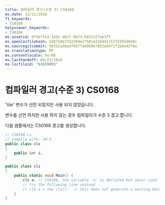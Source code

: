 ```yaml
---
title: 컴파일러 경고(수준 3) CS0168
ms.date: 12/21/2016
f1_keywords:
- CS0168
helpviewer_keywords:
- CS0168
ms.assetid: 6f5b7fe3-1e91-462f-8a73-b931327ab3f5
ms.openlocfilehash: b38710b7332204e275814216d41152fd365d9e0c
ms.sourcegitcommit: 9b552addadfb57fab0b9e7852ed4f1f1b8a42f8e
ms.translationtype: MT
ms.contentlocale: ko-KR
ms.lasthandoff: 04/23/2019
ms.locfileid: "61659093"
---
```

# <a name="compiler-warning-level-3-cs0168"></a>컴파일러 경고(수준 3) CS0168
'Var' 변수가 선언 되었지만 사용 되지 않았습니다.

변수를 선언 하지만 사용 하지 않는 경우 컴파일러가 수준 3 경고 합니다.
  
다음 샘플에서는 CS0168 경고를 생성합니다.  
  
```csharp
// CS0168.cs  
// compile with: /W:3  
public class clx
{
    public int i;
}

public class clz
{
    public static void Main() {
        clx a; // CS0168, the variable 'a' is declared but never used
        // try the following line instead
        // clx a = new clx();  // this does not generate a warning because the clx constructor must execute.
    }
}
```
